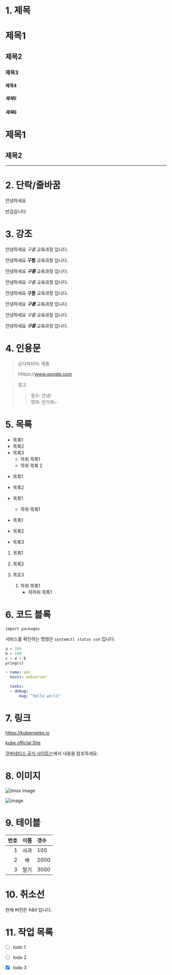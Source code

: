 # 1. 제목

# 제목1
## 제목2
### 제목3
#### 제목4
##### 제목5
##### 제목6

제목1
===

제목2
---

---

# 2. 단락/줄바꿈

안녕하세요  

반갑습니다

# 3. 강조

안녕하세요 *구름* 교육과정 입니다.

안녕하세요 **구름** 교육과정 입니다.

안녕하세요 ***구름*** 교육과정 입니다.

안녕하세요 _구름_ 교육과정 입니다.

안녕하세요 __구름__ 교육과정 입니다.

안녕하세요 ___구름___ 교육과정 입니다.

안녕하세요 *_구름_* 교육과정 입니다.

안녕하세요 __*구름*__ 교육과정 입니다.

# 4. 인용문

> 순다피차이: 메롱

> htttps://www.google.com

> 참고
> > 철수: 안녕!  
> > 영희: 반가워~

# 5. 목록

- 목록1
- 목록2
- 목록3
  - 하위 목록1
  - 하위 목록 2

* 목록1
* 목록2

* 목록1
  - 하위 목록1

* 목록1
- 목록2  
+ 목록3

1. 목록1
2. 목록2  

3.  목로3
    1. 하위 목록1
        - 하하위 목록1

# 6. 코드 블록

`import packages`

서비스를 확인하는 명령은 `systemctl status ssh` 입니다.

```python
a = 100
b = 100
c = a + b
pring(c)
```
```yaml
- name: abc
  hosts: webserver

  tasks:
  - debug:
      mug: "hello world"
```

# 7. 링크

https://kubernetes.io

[kube official Site](https://kubernetes.io)

[쿠버네티스 공식 사이트는](https://kubernetes.io)에서 내용을 참조하세요.

# 8. 이미지

![tmux image](https://upload.wikimedia.org/wikipedia/commons/thumb/3/35/Tux.svg/202px-Tux.svg.png)

![image](file:///a/b/c.jpg)

# 9. 테이블

|번호|이름|갯수|
|-:|:-:|:-|
|1|사과|100|
|2|배|2000|
|3|딸기|3000|

# 10. 취소선

현재 버전은 ~~1.0.1~~ 입니다.

# 11. 작업 목록

- [ ] todo 1
- [ ] todo 2
- [x] todo 3

